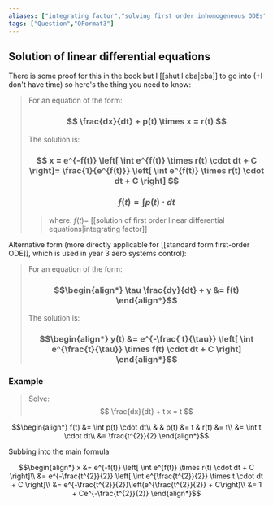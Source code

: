 ```yaml
---
aliases: ["integrating factor","solving first order inhomogeneous ODEs"]
tags: ["Question","QFormat3"]
---
```


#### 
## Solution of linear differential equations

There is some proof for this in the book but I [[shut I cba|cba]] to go into (+I don't have time) so here's the thing you need to know:

> For an equation of the form:
> ### $$ \frac{dx}{dt} + p(t) \times x = r(t) $$ 
> The solution is:
> ### $$ x = e^{-f(t)} \left[ \int e^{f(t)} \times r(t) \cdot dt + C \right]= \frac{1}{e^{f(t)}} \left[ \int e^{f(t)} \times r(t) \cdot dt + C \right] $$
> ### $$ f(t) = \int p(t) \cdot dt $$
>> where:
>> $f(t)=$ [[solution of first order linear differential equations|integrating factor]]

Alternative form (more directly applicable for [[standard form first-order ODE]], which is used in year 3 aero systems control):
> For an equation of the form:
> ### $$\begin{align*} \tau \frac{dy}{dt} + y  &= f(t)  \end{align*}$$
> The solution is: 
> ### $$\begin{align*} y(t) &= e^{-\frac{ t}{\tau}} \left[ \int e^{\frac{t}{\tau}} \times f(t) \cdot dt + C \right]  \end{align*}$$ 

### Example
> Solve:
> $$ \frac{dx}{dt} + t x = t $$

$$\begin{align*}
f(t) &= \int p(t) \cdot dt\\
& & p(t) &= t & r(t) &= t\\
&= \int t \cdot dt\\
&= \frac{t^{2}}{2}
\end{align*}$$

Subbing into the main formula

$$\begin{align*}
x &= e^{-f(t)} \left[ \int e^{f(t)} \times r(t) \cdot dt + C \right]\\
&= e^{-\frac{t^{2}}{2}} \left[ \int e^{\frac{t^{2}}{2}} \times t \cdot dt + C \right]\\
&= e^{-\frac{t^{2}}{2}}\left(e^{\frac{t^{2}}{2}} + C\right)\\
&= 1 + Ce^{-\frac{t^{2}}{2}}
\end{align*}$$

